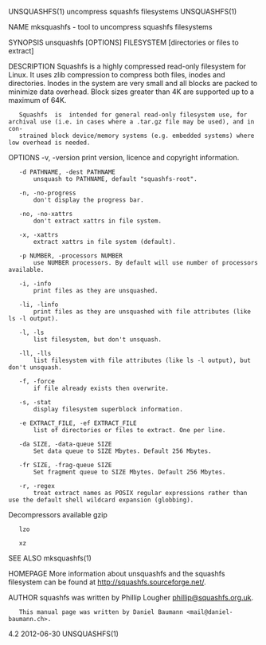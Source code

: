 UNSQUASHFS(1)                                             uncompress squashfs filesystems                                            UNSQUASHFS(1)

NAME
       mksquashfs - tool to uncompress squashfs filesystems

SYNOPSIS
       unsquashfs [OPTIONS] FILESYSTEM [directories or files to extract]

DESCRIPTION
       Squashfs  is  a  highly compressed read-only filesystem for Linux. It uses zlib compression to compress both files, inodes and directories.
       Inodes in the system are very small and all blocks are packed to minimize data overhead. Block sizes greater than 4K are supported up to  a
       maximum of 64K.

       Squashfs  is  intended for general read-only filesystem use, for archival use (i.e. in cases where a .tar.gz file may be used), and in con‐
       strained block device/memory systems (e.g. embedded systems) where low overhead is needed.

OPTIONS
       -v, -version
           print version, licence and copyright information.

       -d PATHNAME, -dest PATHNAME
           unsquash to PATHNAME, default "squashfs-root".

       -n, -no-progress
           don't display the progress bar.

       -no, -no-xattrs
           don't extract xattrs in file system.

       -x, -xattrs
           extract xattrs in file system (default).

       -p NUMBER, -processors NUMBER
           use NUMBER processors. By default will use number of processors available.

       -i, -info
           print files as they are unsquashed.

       -li, -linfo
           print files as they are unsquashed with file attributes (like ls -l output).

       -l, -ls
           list filesystem, but don't unsquash.

       -ll, -lls
           list filesystem with file attributes (like ls -l output), but don't unsquash.

       -f, -force
           if file already exists then overwrite.

       -s, -stat
           display filesystem superblock information.

       -e EXTRACT_FILE, -ef EXTRACT_FILE
           list of directories or files to extract. One per line.

       -da SIZE, -data-queue SIZE
           Set data queue to SIZE Mbytes. Default 256 Mbytes.

       -fr SIZE, -frag-queue SIZE
           Set fragment queue to SIZE Mbytes. Default 256 Mbytes.

       -r, -regex
           treat extract names as POSIX regular expressions rather than use the default shell wildcard expansion (globbing).

   Decompressors available
       gzip

       lzo

       xz

SEE ALSO
       mksquashfs(1)

HOMEPAGE
       More information about unsquashfs and the squashfs filesystem can be found at <http://squashfs.sourceforge.net/>.

AUTHOR
       squashfs was written by Phillip Lougher <phillip@squashfs.org.uk>.

       This manual page was written by Daniel Baumann <mail@daniel-baumann.ch>.

4.2                                                                 2012-06-30                                                       UNSQUASHFS(1)
